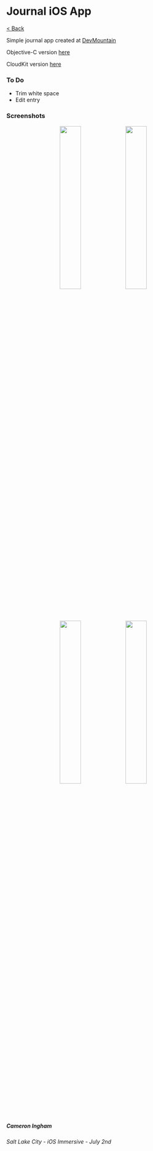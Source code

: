 # Journal iOS App

[< Back](https://github.com/Camji55/DevMtn-iOS20/)

Simple journal app created at [DevMountain](https://www.devmountain.com)

Objective-C version [here](https://github.com/Camji55/DevMtn-iOS20/tree/master/Projects/Journal%20C)

CloudKit version [here](https://github.com/Camji55/DevMtn-iOS20/tree/master/Projects/Journal%20CloudKit)

### To Do
- Trim white space
- Edit entry

### Screenshots
<p align="center">
<img width="33%" src="https://i.imgur.com/RuwiwoQ.png"/>
<img width="33%" src="https://i.imgur.com/djgqRZ1.png"/><br/>
<img width="33%" src="https://i.imgur.com/BRN41DH.png"/>
<img width="33%" src="https://i.imgur.com/BrSL8bV.png"/>
</p>

##### Cameron Ingham
###### Salt Lake City - iOS Immersive - July 2nd



